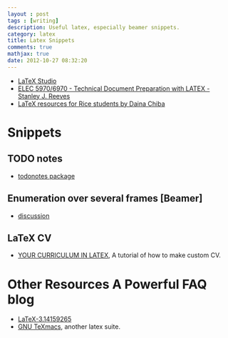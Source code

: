 ```yaml
---
layout : post
tags : [writing]
description: Useful latex, especially beamer snippets.
category: latex
title: Latex Snippets
comments: true
mathjax: true
date: 2012-10-27 08:32:20
---
```


+ [LaTeX Studio](http://www.latexstudio.net/)
+ [ELEC 5970/6970 - Technical Document Preparation with LATEX - Stanley J. Reeves](http://www.eng.auburn.edu/~reevesj/Classes/ELEC6970-latex/)
+ [LaTeX resources for Rice students by Daina Chiba](http://ricebeamer.dynaman.net/)

<!--more-->

# Snippets

## TODO notes

+ [todonotes package](http://www.texample.net/tikz/examples/todo-notes/)

## Enumeration over several frames [Beamer]

+ [discussion](http://www.latex-community.org/forum/viewtopic.php?f=44&t=9362&sid=288bcd91ac509f9b951d7d25ca094e8d&start=10)

## LaTeX CV

+ [YOUR CURRICULUM IN LATEX](http://stefano.italians.nl/archives/5), A tutorial of how to make custom CV.

# Other Resources A Powerful FAQ blog

+ [LaTeX-3.14159265](http://blog.sina.com.cn/wangzhaoli11)    
+ [GNU TeXmacs](http://www.texmacs.org/), another latex suite.    


